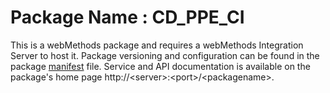 # Package Name : CD_PPE_CI
This is a webMethods package and requires a webMethods Integration Server to host it. Package versioning and configuration can be found in the package [manifest](./CD_PPE_CI/manifest.v3) file. Service and API documentation is available on the package's home page http://&lt;server&gt;:&lt;port&gt;/&lt;packagename>.